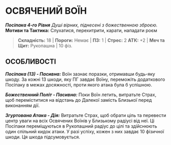 ﻿# ОСВЯЧЕНИЙ ВОЇН

***Посіпака 4-го Рівня***
*Душі вірних, піднесені з божественною зброєю.*
**Мотиви та Тактика:** Слухатися, перехитрити, карати, нападати роєм

> **Складність:** 18 | **Пороги:** Немає | **ПЗ:** 1 | **Стрес:** 2
> **АТК:** +2 | **Меч та Щит:** Рукопашна | 10 фіз.

## ОСОБЛИВОСТІ

***Посіпака (13) - Пасивна:*** Воїн зазнає поразки, отримавши будь-яку шкоду. За кожні 13 шкоди, яку ПГ завдає Воїну, переможіть додаткового Посіпаку в межах досяжності, проти якого атака була б успішною.

***Божественний Політ - Пасивна:*** Поки Воїн летить, витратьте Страх, щоб переміститися на відстань до Далекої замість Близької перед виконанням дії.

***Згуртована Атака - Дія:*** Витратьте Страх, щоб обрати ціль та перевести центр уваги на всіх Освячених Воїнів у Близькому радіусі від неї. Ці Посіпаки переміщуються в Рукопашний радіус до цілі та здійснюють один спільний кидок атаки. У разі успіху, кожен з них завдає 10 фізичної шкоди. Ця шкода підсумовується.